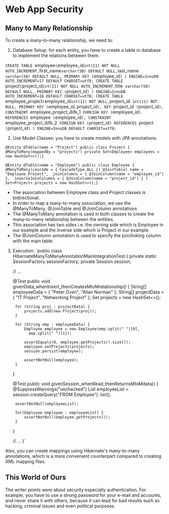# Web App Security

## Many to Many Relationship
To create a many-to-many relationship, we need to:
1. Database Setup: for each entity, you have to create a table in database to implement the relations between them.

`CREATE TABLE `employee` ( `employee_id` int(11) NOT NULL AUTO_INCREMENT, `first_name` varchar(50) DEFAULT NULL, `last_name` varchar(50) DEFAULT NULL, PRIMARY KEY (`employee_id`) ) ENGINE=InnoDB AUTO_INCREMENT=17 DEFAULT CHARSET=utf8; CREATE TABLE `project` ( `project_id` int(11) NOT NULL AUTO_INCREMENT, `title` varchar(50) DEFAULT NULL, PRIMARY KEY (`project_id`) ) ENGINE=InnoDB AUTO_INCREMENT=18 DEFAULT CHARSET=utf8; CREATE TABLE `employee_project` ( `employee_id` int(11) NOT NULL, `project_id` int(11) NOT NULL, PRIMARY KEY (`employee_id`,`project_id`), KEY `project_id` (`project_id`), CONSTRAINT `employee_project_ibfk_1` FOREIGN KEY (`employee_id`) REFERENCES `employee` (`employee_id`), CONSTRAINT `employee_project_ibfk_2` FOREIGN KEY (`project_id`) REFERENCES `project` (`project_id`) ) ENGINE=InnoDB DEFAULT CHARSET=utf8;`

2. Use Model Classes: you have to create models with JPA annotations:

`@Entity @Table(name = "Project") public class Project {    
    @ManyToMany(mappedBy = "projects")
    private Set<Employee> employees = new HashSet<>();}`

`@Entity @Table(name = "Employee") public class Employee { 
    @ManyToMany(cascade = { CascadeType.ALL })
    @JoinTable(
        name = "Employee_Project", 
        joinColumns = { @JoinColumn(name = "employee_id") }, 
        inverseJoinColumns = { @JoinColumn(name = "project_id") }
    )
    Set<Project> projects = new HashSet<>();}`

* The association between Employee class and Project classes is bidirectional.
* In order to map a many-to-many association, we use the @ManyToMany, @JoinTable and @JoinColumn annotations
* The @ManyToMany annotation is used in both classes to create the many-to-many relationship between the entities.
* This association has two sides i.e. the owning side which is Employee in our example and the inverse side which is Project in our example.
* The @JoinColumn annotation is used to specify the join/linking column with the main table.


3. Execution: 
`public class HibernateManyToManyAnnotationMainIntegrationTest {
    private static SessionFactory sessionFactory;
    private Session session;

    // ...

    @Test
    public void givenData_whenInsert_thenCreatesMtoMrelationship() {
        String[] employeeData = { "Peter Oven", "Allan Norman" };
        String[] projectData = { "IT Project", "Networking Project" };
        Set<Project> projects = new HashSet<>();

        for (String proj : projectData) {
            projects.add(new Project(proj));
        }

        for (String emp : employeeData) {
            Employee employee = new Employee(emp.split(" ")[0], 
              emp.split(" ")[1]);
 
            assertEquals(0, employee.getProjects().size());
            employee.setProjects(projects);
            session.persist(employee);
 
            assertNotNull(employee);
        }
    }

    @Test
    public void givenSession_whenRead_thenReturnsMtoMdata() {
        @SuppressWarnings("unchecked")
        List<Employee> employeeList = session.createQuery("FROM Employee")
          .list();
 
        assertNotNull(employeeList);
 
        for(Employee employee : employeeList) {
            assertNotNull(employee.getProjects());
        }
    }

    // ...
}`

 
Also, you can create mappings using Hibernate's many-to-many annotations, which is a more convenient counterpart compared to creating XML mapping files.

## This World of Ours
The writer points were about security especially authentication. For example, you have to use a strong password for your e-mail and accounts, and never share it with others, because it can lead for bad results such as hacking, criminal issues and even political purposes.



